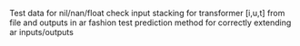 Test data for nil/nan/float
check input stacking for transformer [i,u,t] from file and outputs in ar fashion
test prediction method for correctly extending ar inputs/outputs
